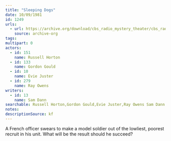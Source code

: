 ```yaml
---
title: "Sleeping Dogs"
date: 10/09/1981
id: 1249
urls: 
  - url: https://archive.org/download/cbs_radio_mystery_theater/cbs_radio_mystery_theater-1201-1250.zip/cbs_radio_mystery_theater-1201-1250%2Fcbsrmt_1249_sleeping_dogs.mp3
    source: archive-org
tags: 
multipart: 0
actors:  
  - id: 151
    name: Russell Horton  
  - id: 133
    name: Gordon Gould  
  - id: 10
    name: Evie Juster  
  - id: 279
    name: Ray Owens
writers:  
  - id: 13
    name: Sam Dann
searchable: Russell Horton,Gordon Gould,Evie Juster,Ray Owens Sam Dann
notes: 
descriptionSource: kf
---
```

A French officer swears to make a model soldier out of the lowliest, poorest recruit in his unit. What will be the result should he succeed?